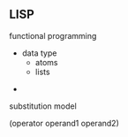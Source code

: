 ## LISP

functional programming

* data type 
  * atoms
  * lists

-

substitution model

\(operator operand1 operand2\)



